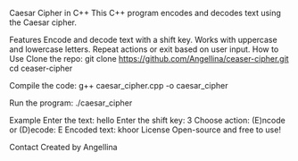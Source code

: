 Caesar Cipher in C++
This C++ program encodes and decodes text using the Caesar cipher.

Features
Encode and decode text with a shift key.
Works with uppercase and lowercase letters.
Repeat actions or exit based on user input.
How to Use
Clone the repo: git clone https://github.com/Angellina/ceaser-cipher.git
cd ceaser-cipher

Compile the code: g++ caesar_cipher.cpp -o caesar_cipher

Run the program: ./caesar_cipher

Example
Enter the text: hello
Enter the shift key: 3
Choose action: (E)ncode or (D)ecode: E
Encoded text: khoor
License
Open-source and free to use!

Contact
Created by Angellina
